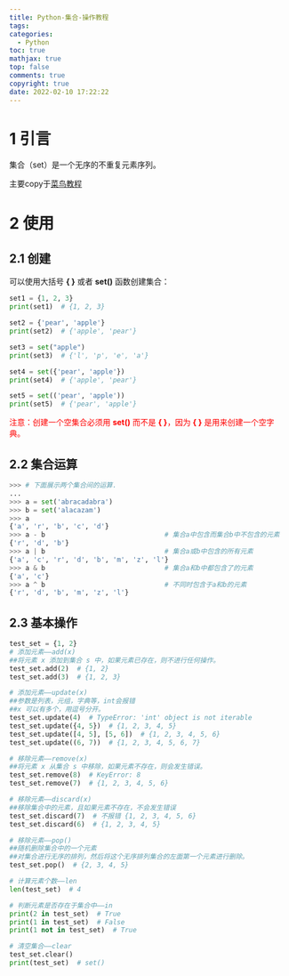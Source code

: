 ```yaml
---
title: Python-集合-操作教程
tags:
categories:
  - Python
toc: true
mathjax: true
top: false
comments: true
copyright: true
date: 2022-02-10 17:22:22
---
```


# 1 引言

集合（set）是一个无序的不重复元素序列。

主要copy于[菜鸟教程](https://www.runoob.com/python3/python3-set.html)

# 2 使用

## 2.1 创建

可以使用大括号 **{ }** 或者 **set()** 函数创建集合：

```python
set1 = {1, 2, 3}
print(set1)  # {1, 2, 3}

set2 = {'pear', 'apple'}
print(set2)  # {'apple', 'pear'}

set3 = set("apple")
print(set3)  # {'l', 'p', 'e', 'a'}

set4 = set({'pear', 'apple'})
print(set4)  # {'apple', 'pear'}

set5 = set(('pear', 'apple'))
print(set5)  # {'pear', 'apple'}
```

<font color=red>注意：创建一个空集合必须用 **set()** 而不是 **{ }**，因为 **{ }** 是用来创建一个空字典。</font>

## 2.2 集合运算

```python
>>> # 下面展示两个集合间的运算.
...
>>> a = set('abracadabra')
>>> b = set('alacazam')
>>> a                                  
{'a', 'r', 'b', 'c', 'd'}
>>> a - b                              # 集合a中包含而集合b中不包含的元素
{'r', 'd', 'b'}
>>> a | b                              # 集合a或b中包含的所有元素
{'a', 'c', 'r', 'd', 'b', 'm', 'z', 'l'}
>>> a & b                              # 集合a和b中都包含了的元素
{'a', 'c'}
>>> a ^ b                              # 不同时包含于a和b的元素
{'r', 'd', 'b', 'm', 'z', 'l'}
```

## 2.3 基本操作

```python
test_set = {1, 2}
# 添加元素——add(x)
##将元素 x 添加到集合 s 中，如果元素已存在，则不进行任何操作。
test_set.add(2)  # {1, 2}
test_set.add(3)  # {1, 2, 3}

# 添加元素——update(x)
##参数是列表，元组，字典等，int会报错
##x 可以有多个，用逗号分开。
test_set.update(4)  # TypeError: 'int' object is not iterable
test_set.update({4, 5})  # {1, 2, 3, 4, 5}
test_set.update([4, 5], [5, 6])  # {1, 2, 3, 4, 5, 6}
test_set.update((6, 7))  # {1, 2, 3, 4, 5, 6, 7}

# 移除元素——remove(x)
##将元素 x 从集合 s 中移除，如果元素不存在，则会发生错误。
test_set.remove(8)  # KeyError: 8
test_set.remove(7)  # {1, 2, 3, 4, 5, 6}

# 移除元素——discard(x)
##移除集合中的元素，且如果元素不存在，不会发生错误
test_set.discard(7)  # 不报错 {1, 2, 3, 4, 5, 6}
test_set.discard(6)  # {1, 2, 3, 4, 5}

# 移除元素——pop()
##随机删除集合中的一个元素
##对集合进行无序的排列，然后将这个无序排列集合的左面第一个元素进行删除。
test_set.pop()  # {2, 3, 4, 5}

# 计算元素个数——len
len(test_set)  # 4

# 判断元素是否存在于集合中——in
print(2 in test_set)  # True
print(1 in test_set)  # False
print(1 not in test_set)  # True

# 清空集合——clear
test_set.clear()
print(test_set)  # set()
```

